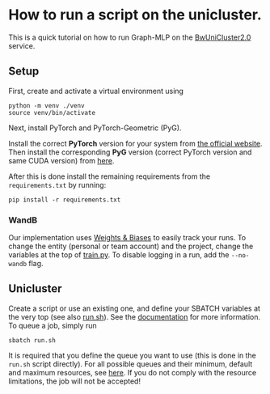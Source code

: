 # How to run a script on the unicluster.
This is a quick tutorial on how to run Graph-MLP on the [BwUniCluster2.0](https://www.scc.kit.edu/en/services/bwUniCluster_2.0.php) service.

## Setup
First, create and activate a virtual environment using
```shell
python -m venv ./venv
source venv/bin/activate
```
Next, install PyTorch and PyTorch-Geometric (PyG).

Install the correct **PyTorch** version for your system from [the official website](https://pytorch.org/get-started/locally/).
Then install the corresponding **PyG** version (correct PyTorch version and same CUDA version) from [here](https://pytorch-geometric.readthedocs.io/en/latest/install/installation.html).

After this is done install the remaining requirements from the `requirements.txt` by running:
```shell
pip install -r requirements.txt
```

### WandB
Our implementation uses [Weights & Biases](https://wandb.ai/site) to easily track your runs.
To change the entity (personal or team account) and the project, change the variables at the top of [train.py](./train.py).
To disable logging in a run, add the `--no-wandb` flag.


## Unicluster
Create a script or use an existing one, and define your SBATCH variables at the very top (see also [run.sh](./run.sh)).
See the [documentation](https://wiki.bwhpc.de/e/BwUniCluster2.0/Slurm#Job_Submission_:_sbatch) for more information.
To queue a job, simply run
```shell
sbatch run.sh
```
It is required that you define the queue you want to use (this is done in the `run.sh` script directly).
For all possible queues and their minimum, default and maximum resources, see [here](https://wiki.bwhpc.de/e/BwUniCluster2.0/Batch_Queues#sbatch_-p_queue).
If you do not comply with the resource limitations, the job will not be accepted!
